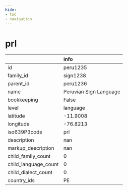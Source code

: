 ```yaml
---
hide:
- toc
- navigation
---
```

# prl
|                      | info                   |
|:---------------------|:-----------------------|
| id                   | peru1235               |
| family_id            | sign1238               |
| parent_id            | peru1236               |
| name                 | Peruvian Sign Language |
| bookkeeping          | False                  |
| level                | language               |
| latitude             | -11.9008               |
| longitude            | -76.8213               |
| iso639P3code         | prl                    |
| description          | nan                    |
| markup_description   | nan                    |
| child_family_count   | 0                      |
| child_language_count | 0                      |
| child_dialect_count  | 0                      |
| country_ids          | PE                     |